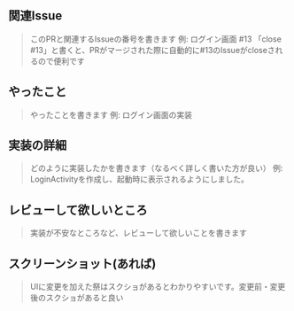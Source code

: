 ## 関連Issue

> このPRと関連するIssueの番号を書きます
> 例: ログイン画面 #13
> 「close #13」と書くと、PRがマージされた際に自動的に#13のIssueがcloseされるので便利です

## やったこと

> やったことを書きます
> 例: ログイン画面の実装

## 実装の詳細

> どのように実装したかを書きます（なるべく詳しく書いた方が良い）
> 例: LoginActivityを作成し、起動時に表示されるようにしました。

## レビューして欲しいところ

> 実装が不安なところなど、レビューして欲しいことを書きます

## スクリーンショット(あれば)

> UIに変更を加えた祭はスクショがあるとわかりやすいです。変更前・変更後のスクショがあると良い
